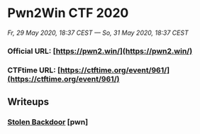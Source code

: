 # Pwn2Win CTF 2020

*Fr, 29 May 2020, 18:37 CEST — So, 31 May 2020, 18:37 CEST*

### Official URL: [https://pwn2.win/](https://pwn2.win/)
### CTFtime URL: [https://ctftime.org/event/961/](https://ctftime.org/event/961/)

## Writeups

### [Stolen Backdoor](./stolen_backdoor/) [pwn]
